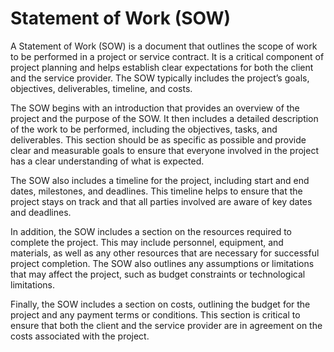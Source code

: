 # Statement of Work (SOW)

A Statement of Work (SOW) is a document that outlines the scope of work to be performed in a project or service contract. It is a critical component of project planning and helps establish clear expectations for both the client and the service provider. The SOW typically includes the project’s goals, objectives, deliverables, timeline, and costs.

The SOW begins with an introduction that provides an overview of the project and the purpose of the SOW. It then includes a detailed description of the work to be performed, including the objectives, tasks, and deliverables. This section should be as specific as possible and provide clear and measurable goals to ensure that everyone involved in the project has a clear understanding of what is expected.

The SOW also includes a timeline for the project, including start and end dates, milestones, and deadlines. This timeline helps to ensure that the project stays on track and that all parties involved are aware of key dates and deadlines.

In addition, the SOW includes a section on the resources required to complete the project. This may include personnel, equipment, and materials, as well as any other resources that are necessary for successful project completion. The SOW also outlines any assumptions or limitations that may affect the project, such as budget constraints or technological limitations.

Finally, the SOW includes a section on costs, outlining the budget for the project and any payment terms or conditions. This section is critical to ensure that both the client and the service provider are in agreement on the costs associated with the project.
